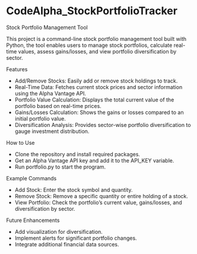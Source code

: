 # CodeAlpha_StockPortfolioTracker

Stock Portfolio Management Tool

This project is a command-line stock portfolio management tool built with Python, the tool enables users to manage stock portfolios, calculate real-time values, assess gains/losses, and view portfolio diversification by sector.

Features

  - Add/Remove Stocks: Easily add or remove stock holdings to track.
  - Real-Time Data: Fetches current stock prices and sector information using the Alpha Vantage API.
  - Portfolio Value Calculation: Displays the total current value of the portfolio based on real-time prices.
  - Gains/Losses Calculation: Shows the gains or losses compared to an initial portfolio value.
  - Diversification Analysis: Provides sector-wise portfolio diversification to gauge investment distribution.

How to Use

  - Clone the repository and install required packages.
  - Get an Alpha Vantage API key and add it to the API_KEY variable.
  - Run portfolio.py to start the program.

Example Commands

  - Add Stock: Enter the stock symbol and quantity.
  - Remove Stock: Remove a specific quantity or entire holding of a stock.
  - View Portfolio: Check the portfolio’s current value, gains/losses, and diversification by sector.

Future Enhancements

  - Add visualization for diversification.
  - Implement alerts for significant portfolio changes.
  - Integrate additional financial data sources.
